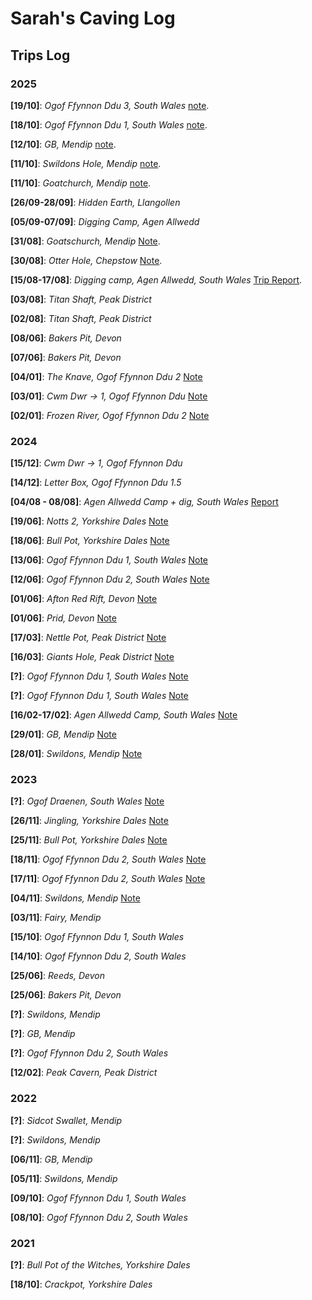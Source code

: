 <!-- Google tag (gtag.js) -->
<script async src="https://www.googletagmanager.com/gtag/js?id=G-FB0MXVVDVV"></script>
<script>
  window.dataLayer = window.dataLayer || [];
  function gtag(){dataLayer.push(arguments);}
  gtag('js', new Date());

  gtag('config', 'G-FB0MXVVDVV');
</script>
<link rel="stylesheet" href="styles.css">

# Sarah's Caving Log

## Trips Log
### 2025

**[19/10]**: *Ogof Ffynnon Ddu 3, South Wales*
[note]().

**[18/10]**: *Ogof Ffynnon Ddu 1, South Wales*
[note]().

**[12/10]**: *GB, Mendip*
[note](trips/October_2025/GB.md).

**[11/10]**: *Swildons Hole, Mendip*
[note](trips/October_2025/swildons.md).

**[11/10]**: *Goatchurch, Mendip*
[note](trips/October_2025/goatchurch.md).

**[26/09-28/09]**: *Hidden Earth, Llangollen*

**[05/09-07/09]**: *Digging Camp, Agen Allwedd*

**[31/08]**: *Goatschurch, Mendip*
[Note]().

**[30/08]**: *Otter Hole, Chepstow*
[Note]().

**[15/08-17/08]**: *Digging camp, Agen Allwedd, South Wales*
[Trip Report](trips/digging/aggy3.md).

**[03/08]**: *Titan Shaft, Peak District*

**[02/08]**: *Titan Shaft, Peak District*

**[08/06]**: *Bakers Pit, Devon*

**[07/06]**: *Bakers Pit, Devon*

**[04/01]**: *The Knave, Ogof Ffynnon Ddu 2*
[Note](/trips/2025/New_Year/04_01.md)

**[03/01]**: *Cwm Dwr -> 1, Ogof Ffynnon Ddu* 
[Note](/trips/2025/New_Year/03_01.md)

**[02/01]**: *Frozen River, Ogof Ffynnon Ddu 2* 
[Note](/trips/2025/New_Year/02_01.md)

### 2024

**[15/12]**: *Cwm Dwr -> 1, Ogof Ffynnon Ddu* 

**[14/12]**: *Letter Box, Ogof Ffynnon Ddu 1.5* 

**[04/08 - 08/08]**: *Agen Allwedd Camp + dig, South Wales* 
[Report](/trips/aggy_dig_2024.md)

**[19/06]**: *Notts 2, Yorkshire Dales*
[Note](/trips/notts_2024.md)

**[18/06]**: *Bull Pot, Yorkshire Dales* 
[Note](/trips/bull_pot_2024.md)

**[13/06]**: *Ogof Ffynnon Ddu 1, South Wales* 
[Note](/trips/ofd_13_06_24.md)

**[12/06]**: *Ogof Ffynnon Ddu 2, South Wales* 
[Note](/trips/ofd_12_06_24.md)

**[01/06]**: *Afton Red Rift, Devon* 
[Note](/trips/afton_2024.md)

**[01/06]**: *Prid, Devon* 
[Note](/trips/prid_2024.md)

**[17/03]**: *Nettle Pot, Peak District*
[Note](/trips/nettle_2024.md)

**[16/03]**: *Giants Hole, Peak District*
[Note](/trips/giants_2024.md)

**[?]**: *Ogof Ffynnon Ddu 1, South Wales*
[Note](/trips/knave.md)

**[?]**: *Ogof Ffynnon Ddu 1, South Wales*
[Note](/trips/schecc_ofd_24.md)

**[16/02-17/02]**: *Agen Allwedd Camp, South Wales*
[Note](/trips/aggy_camp_1.md)

**[29/01]**: *GB, Mendip*
[Note](/trips/gb_24.md)

**[28/01]**: *Swildons, Mendip*
[Note](/trips/swildons_24.md)

### 2023
**[?]**: *Ogof Draenen, South Wales*
[Note](/trips/2023/Draenan.md)

**[26/11]**: *Jingling, Yorkshire Dales*
[Note](/trips/2023/jingling.md)

**[25/11]**: *Bull Pot, Yorkshire Dales*
[Note](/trips/2023/bullpot.md)

**[18/11]**: *Ogof Ffynnon Ddu 2, South Wales*
[Note](/trips/2023/ofd2_26.md)

**[17/11]**: *Ogof Ffynnon Ddu 2, South Wales*
[Note](/trips/2023/ofd2_25.md)

**[04/11]**: *Swildons, Mendip*
[Note](/trips/2023/swildons_4.md)

**[03/11]**: *Fairy, Mendip*

**[15/10]**: *Ogof Ffynnon Ddu 1, South Wales*

**[14/10]**: *Ogof Ffynnon Ddu 2, South Wales*

**[25/06]**: *Reeds, Devon*

**[25/06]**: *Bakers Pit, Devon*

**[?]**: *Swildons, Mendip*

**[?]**: *GB, Mendip*

**[?]**: *Ogof Ffynnon Ddu 2, South Wales*

**[12/02]**: *Peak Cavern, Peak District*

### 2022

**[?]**: *Sidcot Swallet, Mendip*

**[?]**: *Swildons, Mendip*

**[06/11]**: *GB, Mendip*

**[05/11]**: *Swildons, Mendip*

**[09/10]**: *Ogof Ffynnon Ddu 1, South Wales*

**[08/10]**: *Ogof Ffynnon Ddu 2, South Wales*

### 2021
**[?]**: *Bull Pot of the Witches, Yorkshire Dales*

**[18/10]**: *Crackpot, Yorkshire Dales*












